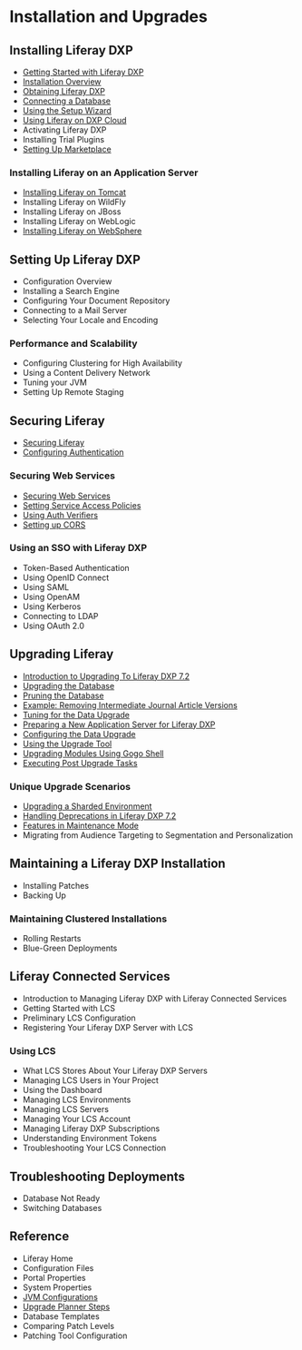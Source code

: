 # Installation and Upgrades

## Installing Liferay DXP

* [Getting Started with Liferay DXP](./01-installing-liferay-dxp/01-getting-started-with-liferay-dxp.md)
* [Installation Overview](./01-installing-liferay-dxp/02-installation-overview.md)
* [Obtaining Liferay DXP](./01-installing-liferay-dxp/03-obtaining-liferay.md)
* [Connecting a Database](./01-installing-liferay-dxp/04-connecting-a-database.md)
* [Using the Setup Wizard](./01-installing-liferay-dxp/05-using-the-setup-wizard.md)
* [Using Liferay on DXP Cloud](../../../../dxp-cloud/latest/en/using-the-liferay-dxp-service/introduction-to-the-liferay-dxp-service.md)
* Activating Liferay DXP
* Installing Trial Plugins
* [Setting Up Marketplace](./01-installing-liferay-dxp/09-setting-up-marketplace.md)

### Installing Liferay on an Application Server

* [Installing Liferay on Tomcat](./deploying-liferay/installing-liferay-on-tomcat.md)
* Installing Liferay on WildFly
* Installing Liferay on JBoss
* Installing Liferay on WebLogic
* [Installing Liferay on WebSphere](./01-installing-liferay-dxp/01-installing-liferay-on-an-application-server/05-installing-liferay-on-websphere.md)

## Setting Up Liferay DXP

* Configuration Overview
* Installing a Search Engine
* Configuring Your Document Repository
* Connecting to a Mail Server
* Selecting Your Locale and Encoding

### Performance and Scalability

* Configuring Clustering for High Availability
* Using a Content Delivery Network
* Tuning your JVM
* Setting Up Remote Staging

## Securing Liferay

* [Securing Liferay](./05-securing-liferay/01-securing-liferay.md)
* [Configuring Authentication](./05-securing-liferay/02-configuring-authentication.md)

### Securing Web Services

* [Securing Web Services](./05-securing-liferay/04-securing-web-services/01-securing-web-services.md)
* [Setting Service Access Policies](./05-securing-liferay/04-securing-web-services/03-setting-service-access-policies.md)
* [Using Auth Verifiers](./05-securing-liferay/04-securing-web-services/04-using-auth-verifiers.md)
* [Setting up CORS](./05-securing-liferay/04-securing-web-services/05-setting-up-cors.md)

### Using an SSO with Liferay DXP

* Token-Based Authentication
* Using OpenID Connect
* Using SAML
* Using OpenAM
* Using Kerberos
* Connecting to LDAP
* Using OAuth 2.0

## Upgrading Liferay

* [Introduction to Upgrading To Liferay DXP 7.2](./04-upgrading-liferay/01-introduction-to-upgrading-to-liferay-dxp-7-2.md)
* [Upgrading the Database](./04-upgrading-liferay/02-upgrading-the-database.md)
* [Pruning the Database](./04-upgrading-liferay/03-pruning-the-database.md)
* [Example: Removing Intermediate Journal Article Versions](./04-upgrading-liferay/04-example-removing-intermediate-journal-article-versions.md)
* [Tuning for the Data Upgrade](./04-upgrading-liferay/05-tuning-for-the-data-upgrade.md)
* [Preparing a New Application Server for Liferay DXP](./04-upgrading-liferay/06-preparing-a-new-application-server-for-liferay-dxp.md)
* [Configuring the Data Upgrade](./04-upgrading-liferay/07-configuring-the-data-upgrade.md)
* [Using the Upgrade Tool](./04-upgrading-liferay/08-using-the-upgrade-tool.md)
* [Upgrading Modules Using Gogo Shell](./04-upgrading-liferay/09-upgrading-modules-using-gogo-shell.md)
* [Executing Post Upgrade Tasks](./04-upgrading-liferay/10-executing-post-upgrade-tasks.md)

### Unique Upgrade Scenarios

* [Upgrading a Sharded Environment](./04-upgrading-liferay/97-upgrading-a-sharded-environment.md)
* [Handling Deprecations in Liferay DXP 7.2](./04-upgrading-liferay/98-handling-deprecations-in-liferay-dxp-7-2.md)
* [Features in Maintenance Mode](./04-upgrading-liferay/99-features-in-maintenance-mode.md)
* Migrating from Audience Targeting to Segmentation and Personalization

## Maintaining a Liferay DXP Installation

* Installing Patches
* Backing Up

### Maintaining Clustered Installations

* Rolling Restarts
* Blue-Green Deployments

## Liferay Connected Services

* Introduction to Managing Liferay DXP with Liferay Connected Services
* Getting Started with LCS
* Preliminary LCS Configuration
* Registering Your Liferay DXP Server with LCS

### Using LCS

* What LCS Stores About Your Liferay DXP Servers
* Managing LCS Users in Your Project
* Using the Dashboard
* Managing LCS Environments
* Managing LCS Servers
* Managing Your LCS Account
* Managing Liferay DXP Subscriptions
* Understanding Environment Tokens
* Troubleshooting Your LCS Connection

## Troubleshooting Deployments

* Database Not Ready
* Switching Databases

## Reference

* Liferay Home
* Configuration Files
* Portal Properties
* System Properties
* [JVM Configurations](./08-reference/05-jvm-configurations.md)
* [Upgrade Planner Steps](./08-reference/06-upgrade-planner-steps.md)
* Database Templates
* Comparing Patch Levels
* Patching Tool Configuration
